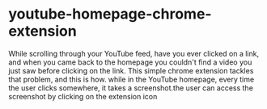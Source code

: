# youtube-homepage-chrome-extension
While scrolling through your YouTube feed, have you ever clicked on a link, and when you came back to the homepage you couldn't find a video you just saw before clicking on the link. This simple chrome extension tackles that problem, and this is how. while in the YouTube homepage, every time the user clicks somewhere, it takes a screenshot.the user can access the screenshot by clicking on the extension icon
